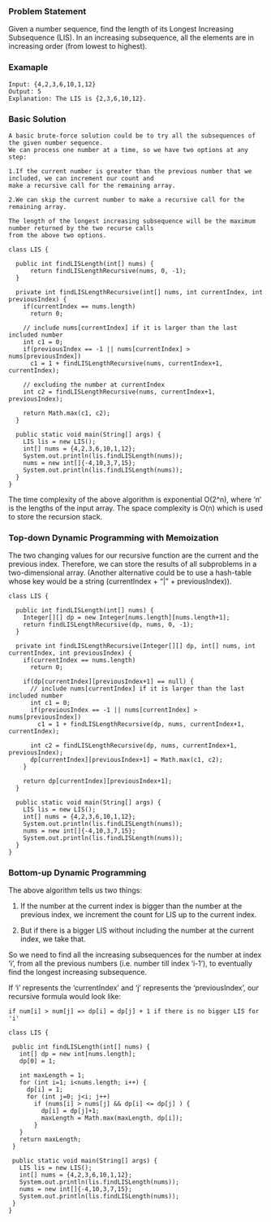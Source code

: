 ### Problem Statement
Given a number sequence, find the length of its Longest Increasing Subsequence (LIS). In an increasing subsequence, 
all the elements are in increasing order (from lowest to highest).

### Examaple
```
Input: {4,2,3,6,10,1,12}
Output: 5
Explanation: The LIS is {2,3,6,10,12}.
```

### Basic Solution
```
A basic brute-force solution could be to try all the subsequences of the given number sequence. 
We can process one number at a time, so we have two options at any step:

1.If the current number is greater than the previous number that we included, we can increment our count and 
make a recursive call for the remaining array.

2.We can skip the current number to make a recursive call for the remaining array.

The length of the longest increasing subsequence will be the maximum number returned by the two recurse calls 
from the above two options.
```

```
class LIS {

  public int findLISLength(int[] nums) {
      return findLISLengthRecursive(nums, 0, -1);
  }

  private int findLISLengthRecursive(int[] nums, int currentIndex, int previousIndex) {
    if(currentIndex == nums.length)
      return 0;

    // include nums[currentIndex] if it is larger than the last included number
    int c1 = 0;
    if(previousIndex == -1 || nums[currentIndex] > nums[previousIndex])
      c1 = 1 + findLISLengthRecursive(nums, currentIndex+1, currentIndex);

    // excluding the number at currentIndex
    int c2 = findLISLengthRecursive(nums, currentIndex+1, previousIndex);

    return Math.max(c1, c2);
  }

  public static void main(String[] args) {
    LIS lis = new LIS();
    int[] nums = {4,2,3,6,10,1,12};
    System.out.println(lis.findLISLength(nums));
    nums = new int[]{-4,10,3,7,15};
    System.out.println(lis.findLISLength(nums));
  }
}
```


The time complexity of the above algorithm is exponential O(2^n), where ‘n’ is the lengths of the input array. 
The space complexity is O(n) which is used to store the recursion stack.

### Top-down Dynamic Programming with Memoization

The two changing values for our recursive function are the current and the previous index. Therefore, we can 
store the results of all subproblems in a two-dimensional array. (Another alternative could be to use a hash-table
whose key would be a string (currentIndex + “|” + previousIndex)).


```
class LIS {

  public int findLISLength(int[] nums) {
    Integer[][] dp = new Integer[nums.length][nums.length+1];
    return findLISLengthRecursive(dp, nums, 0, -1);
  }

  private int findLISLengthRecursive(Integer[][] dp, int[] nums, int currentIndex, int previousIndex) {
    if(currentIndex == nums.length)
      return 0;

    if(dp[currentIndex][previousIndex+1] == null) {
      // include nums[currentIndex] if it is larger than the last included number
      int c1 = 0;
      if(previousIndex == -1 || nums[currentIndex] > nums[previousIndex])
        c1 = 1 + findLISLengthRecursive(dp, nums, currentIndex+1, currentIndex);

      int c2 = findLISLengthRecursive(dp, nums, currentIndex+1, previousIndex);
      dp[currentIndex][previousIndex+1] = Math.max(c1, c2);
    }

    return dp[currentIndex][previousIndex+1];
  }

  public static void main(String[] args) {
    LIS lis = new LIS();
    int[] nums = {4,2,3,6,10,1,12};
    System.out.println(lis.findLISLength(nums));
    nums = new int[]{-4,10,3,7,15};
    System.out.println(lis.findLISLength(nums));
  }
}
```

### Bottom-up Dynamic Programming

The above algorithm tells us two things:

1. If the number at the current index is bigger than the number at the previous index, we increment the count
for LIS up to the current index.

2. But if there is a bigger LIS without including the number at the current index, we take that.

So we need to find all the increasing subsequences for the number at index ‘i’, from all the previous numbers 
(i.e. number till index ‘i-1’), to eventually find the longest increasing subsequence.

If ‘i’ represents the ‘currentIndex’ and ‘j’ represents the ‘previousIndex’, our recursive formula would look like:

    if num[i] > num[j] => dp[i] = dp[j] + 1 if there is no bigger LIS for 'i'
 
 ```
 class LIS {

  public int findLISLength(int[] nums) {
    int[] dp = new int[nums.length];
    dp[0] = 1;    

    int maxLength = 1;
    for (int i=1; i<nums.length; i++) { 
      dp[i] = 1; 
      for (int j=0; j<i; j++)   
        if (nums[i] > nums[j] && dp[i] <= dp[j] ) {
          dp[i] = dp[j]+1;  
          maxLength = Math.max(maxLength, dp[i]);
        }
    } 
    return maxLength;
  }

  public static void main(String[] args) {
    LIS lis = new LIS();
    int[] nums = {4,2,3,6,10,1,12};
    System.out.println(lis.findLISLength(nums));
    nums = new int[]{-4,10,3,7,15};
    System.out.println(lis.findLISLength(nums));
  }
}
```


 
 

